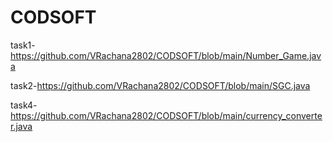 # CODSOFT
task1-https://github.com/VRachana2802/CODSOFT/blob/main/Number_Game.java

task2-https://github.com/VRachana2802/CODSOFT/blob/main/SGC.java

task4-https://github.com/VRachana2802/CODSOFT/blob/main/currency_converter.java
